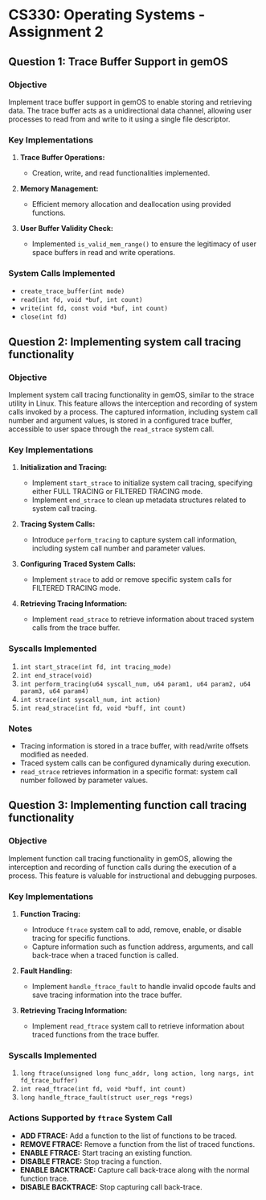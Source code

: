 # CS330: Operating Systems - Assignment 2

## Question 1: Trace Buffer Support in gemOS

### Objective
Implement trace buffer support in gemOS to enable storing and retrieving data. The trace buffer acts as a unidirectional data channel, allowing user processes to read from and write to it using a single file descriptor.

### Key Implementations
1. **Trace Buffer Operations:**
   - Creation, write, and read functionalities implemented.

2. **Memory Management:**
   - Efficient memory allocation and deallocation using provided functions.

3. **User Buffer Validity Check:**
   - Implemented `is_valid_mem_range()` to ensure the legitimacy of user space buffers in read and write operations.

### System Calls Implemented
- `create_trace_buffer(int mode)`
- `read(int fd, void *buf, int count)`
- `write(int fd, const void *buf, int count)`
- `close(int fd)`

## Question 2: Implementing system call tracing functionality

### Objective
Implement system call tracing functionality in gemOS, similar to the strace utility in Linux. This feature allows the interception and recording of system calls invoked by a process. The captured information, including system call number and argument values, is stored in a configured trace buffer, accessible to user space through the `read_strace` system call.

### Key Implementations
1. **Initialization and Tracing:**
   - Implement `start_strace` to initialize system call tracing, specifying either FULL TRACING or FILTERED TRACING mode.
   - Implement `end_strace` to clean up metadata structures related to system call tracing.

2. **Tracing System Calls:**
   - Introduce `perform_tracing` to capture system call information, including system call number and parameter values.

3. **Configuring Traced System Calls:**
   - Implement `strace` to add or remove specific system calls for FILTERED TRACING mode.

4. **Retrieving Tracing Information:**
   - Implement `read_strace` to retrieve information about traced system calls from the trace buffer.

### Syscalls Implemented
1. `int start_strace(int fd, int tracing_mode)`
2. `int end_strace(void)`
3. `int perform_tracing(u64 syscall_num, u64 param1, u64 param2, u64 param3, u64 param4)`
4. `int strace(int syscall_num, int action)`
5. `int read_strace(int fd, void *buff, int count)`

### Notes
- Tracing information is stored in a trace buffer, with read/write offsets modified as needed.
- Traced system calls can be configured dynamically during execution.
- `read_strace` retrieves information in a specific format: system call number followed by parameter values.

## Question 3: Implementing function call tracing functionality

### Objective
Implement function call tracing functionality in gemOS, allowing the interception and recording of function calls during the execution of a process. This feature is valuable for instructional and debugging purposes.

### Key Implementations
1. **Function Tracing:**
   - Introduce `ftrace` system call to add, remove, enable, or disable tracing for specific functions.
   - Capture information such as function address, arguments, and call back-trace when a traced function is called.

2. **Fault Handling:**
   - Implement `handle_ftrace_fault` to handle invalid opcode faults and save tracing information into the trace buffer.

3. **Retrieving Tracing Information:**
   - Implement `read_ftrace` system call to retrieve information about traced functions from the trace buffer.

### Syscalls Implemented
1. `long ftrace(unsigned long func_addr, long action, long nargs, int fd_trace_buffer)`
2. `int read_ftrace(int fd, void *buff, int count)`
3. `long handle_ftrace_fault(struct user_regs *regs)`

### Actions Supported by `ftrace` System Call
- **ADD FTRACE:** Add a function to the list of functions to be traced.
- **REMOVE FTRACE:** Remove a function from the list of traced functions.
- **ENABLE FTRACE:** Start tracing an existing function.
- **DISABLE FTRACE:** Stop tracing a function.
- **ENABLE BACKTRACE:** Capture call back-trace along with the normal function trace.
- **DISABLE BACKTRACE:** Stop capturing call back-trace.
